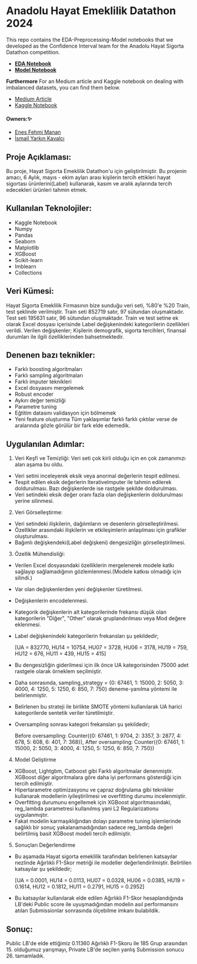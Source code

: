 # Anadolu Hayat Emeklilik Datathon 2024

This repo contains the EDA-Preprocessing-Model notebooks that we developed as the Confidence Interval team for the Anadolu Hayat Sigorta Datathon competition.

+ **[EDA Notebook](https://github.com/enesmanan/anadolu-hayat-emeklilik-datathon/blob/main/anadolu-hayat-eda.ipynb)**
+ **[Model Notebook](https://github.com/enesmanan/anadolu-hayat-emeklilik-datathon/blob/main/anadolu-hayat-model.ipynb)**

**Furthermore**
For an Medium article and Kaggle notebook on dealing with imbalanced datasets, you can find them below.

+ [Medium Article](https://medium.com/@enesmanan768/dengesiz-veri-setlerinde-modelleme-a2830e05e0ff)
+ [Kaggle Notebook](https://www.kaggle.com/code/smailyarknkavalc/classification-in-imbalanced-data)

####  Owners:✨

+ [Enes Fehmi Manan](https://github.com/enesmanan)
+ [İsmail Yarkın Kavalcı](https://github.com/Yarkin02)


## Proje Açıklaması:

Bu proje, Hayat Sigorta Emeklilik Datathon'u için geliştirilmiştir. Bu projenin amacı, 
6 Aylık, mayıs - ekim ayları arası kişilerin tercih ettikleri hayat sigortası ürünlerini(Label) kullanarak, kasım ve aralık aylarında tercih edecekleri ürünleri tahmin etmek.

## Kullanılan Teknolojiler:

- Kaggle Notebook
- Numpy
- Pandas
- Seaborn
- Matplotlib
- XGBoost
- Scikit-learn
- Imblearn
- Collections

## Veri Kümesi:

Hayat Sigorta Emeklilik Firmasının bize sunduğu veri seti, %80'e %20 Train, test şeklinde verilmiştir. Train seti 852719 satır, 97 sütundan oluşmaktadır. Test seti 195631 satır, 96 sütundan oluşmaktadır. Train ve test setine ek olarak
Excel dosyası içerisinde Label değişkenindeki kategorilerin özellikleri verildi. Verilen değişkenler; Kişilerin demografik, sigorta tercihleri, finansal durumları ile ilgili özelliklerinden bahsetmektedir. 

## Denenen bazı teknikler:

- Farklı boosting algoritmaları
- Farklı sampling algoritmaları
- Farklı imputer teknikleri
- Excel dosyasını mergelemek
- Robust encoder
- Aykırı değer temizliği
- Parametre tuning
- Eğtitim datasını validasyon için bölmemek
- Yeni feature oluşturma
Tüm yaklaşımlar farklı farklı çıktılar verse de aralarında gözle görülür bir fark elde edemedik.

## Uygulanılan Adımlar:

1. Veri Keşfi ve Temizliği: Veri seti çok kirli olduğu için en çok zamanımızı alan aşama bu oldu.
- Veri setini inceleyerek eksik veya anormal değerlerin tespit edilmesi.
- Tespit edilen eksik değerlerin IterativeImputer ile tahmin edilerek doldurulması. Bazı değişkenlerde ise rastgele şekilde doldurulması.
- Veri setindeki eksik değer oranı fazla olan değişkenlerin doldurulması yerine silinmesi.

2. Veri Görselleştirme:
- Veri setindeki ilişkilerin, dağılımların ve desenlerin görselleştirilmesi.
- Özellikler arasındaki ilişkilerin ve etkileşimlerin anlaşılması için grafikler oluşturulması.
- Bağımlı değişkendeki(Label değişkeni) dengesizliğin görselleştirilmesi.

3. Özellik Mühendisliği:
- Verilen Excel dosyasındaki özelliklerin mergelenerek modele katkı sağlayıp sağlamadığının gözlemlenmesi.(Modele katkısı olmadığı için silindi.)
- Var olan değişkenlerden yeni değişkenler türetilmesi.
- Değişkenlerin encodelenmesi.
- Kategorik değişkenlerin alt kategorilerinde frekansı düşük olan kategorilerin "Diğer", "Other" olarak gruplandırılması veya Mod değere eklenmesi.
- Label değişkenindeki kategorilerin frekansları şu şekildedir;

  [UA = 832770, HU14 = 10754, HU07 = 3728, HU06 = 3178, HU19 = 759, HU12 = 676, HU11 = 439, HU15 = 415]

- Bu dengesizliğin giderilmesi için ilk önce UA kategorisinden 75000 adet rastgele olarak örneklem seçilmiştir.
- Daha sonrasında, sampling_strategy = {0: 67461, 1: 15000, 2: 5050, 3: 4000, 4: 1250, 5: 1250, 6: 850, 7: 750} deneme-yanılma yöntemi ile belirlenmiştir.
- Belirlenen bu strateji ile birlikte SMOTE yöntemi kullanılarak UA harici kategorilerde sentetik veriler türetilmiştir.
- Oversampling sonrası kategori frekansları şu şekildedir;
  
  Before oversampling:  Counter({0: 67461, 1: 9704, 2: 3357, 3: 2877, 4: 678, 5: 608, 6: 401, 7: 368}), After oversampling:  Counter({0: 67461, 1: 15000, 2: 5050, 3: 4000, 4: 1250, 5: 1250, 6: 850, 7: 750})

4. Model Geliştirme
- XGBoost, Lightgbm, Catboost gibi Farklı algoritmalar denenmiştir. XGBoost diğer algoritmalara göre daha iyi performans gösterdiği için tercih edilmiştir.
- Hipertarametre optimizasyonu ve çapraz doğrulama gibi teknikler kullanarak modellerin iyileştirilmesi ve overfitting durumu incelenmiştir.
- Overfitting durumunu engellemek için XGBoost algoritmasındaki, reg_lambda parametresi kullanılmış yani L2 Regularizationu uygulanmıştır.
- Fakat modelin karmaşıklığından dolayı parametre tuning işlemlerinde sağlıklı bir sonuç yakalanamadığından sadece reg_lambda değeri belirtilmiş basit XGBoost modeli tercih edilmiştir.

5. Sonuçları Değerlendirme
- Bu aşamada Hayat sigorta emeklilik tarafından belirlenen katsayılar nezlinde Ağırlıklı F1-Skor metriği ile modeller değerlendirilmiştir. Belirtilen katsayılar şu şekildedir;

  [UA = 0.0001, HU14 = 0.0113, HU07 = 0.0328, HU06 = 0.0385, HU19 = 0.1614, HU12 = 0.1812, HU11 = 0.2791, HU15 = 0.2952]

- Bu katsayılar kullanılarak elde edilen Ağırlıklı F1-Skor hesaplandığında LB'deki Public score ile uyuşmadığından modelin asıl performansını atılan Submissionlar sonrasında ölçebilme imkanı bulabildik.

## Sonuç:

Public LB'de elde ettiğimiz 0.11360 Ağırlıklı F1-Skoru ile 185 Grup arasından 15. olduğumuz yarışmayı, Private LB'de seçilen yanlış Submission sonucu 26. tamamladık.
